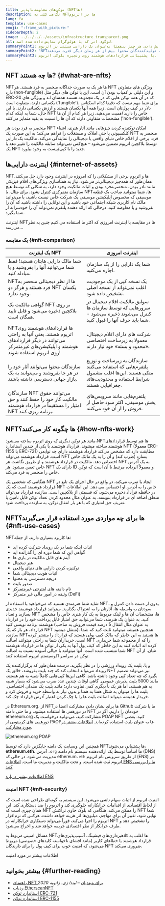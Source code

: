 ```yaml
---
title: توکن‌های معاوضه‌ناپذیر (NFTها)
description: نگاهی کلی به NFTها در اتریوم
lang: fa
template: use-cases
emoji: ":frame_with_picture:"
sidebarDepth: 2
image: ../../../../assets/infrastructure_transparent.png
alt: لوگوی اتر که با هولوگرام نمایش داده شده‌ است.
summaryPoint1: راهی برای نمایش دادن هر چیز بی‌همتا به‌عنوان یک دارایی مبتنی بر اتریوم.
summaryPoint2: "‏NFTها به تولیدکنندگان محتوا بیش از هر زمان دیگر قدرت می‌دهند."
summaryPoint3: با پشتیبانی قراردادهای هوشمند روی زنجیره‌ بلوکی اتریوم.
---
```


## NFT ها چه هستند? {#what-are-nfts}

NFTها هر یک به صورت جداگانه منحصر به فرد هستند. هر NFT ویژگی های متفاوتی دارد (non-fungible) و این دلیلی بر کمیاب بودن آن است. این با توکن های دیگر مثل ERC-20 که در آن همه توکن هایی که در یک مجموعه هستند همسان اند و ویژگی های یکسانی دارند، متفاوت است ('fungible'). برای شما مهم نیست که دقیقا کدام اسکناس دلار در کیف پول‌تان است، زیرا همه آنها یکسان هستند و ارزش یکسانی دارند. با این حال، شما به اینکه کدام NFT خاص را دارید _اهمیت_ می‌دهید، زیرا هر کدام از آن ها مشخصات متفاوتی دارند که آن ها را نسبت به بقیه متمایز می‌کنند ('non-fungible').

منحصر به فرد بودن هر NFT امکان توکنیزه کردن چیزهایی مانند آثار هنری، اشیاء کلکسیونی یا حتی املاک و مستغلات را فراهم می‌کند؛ به این صورت یک NFT منحصر به فرد، برخی از اقلام خاص دنیای واقعی یا دیجیتالی را نمایندگی می‌کند. مالکیت یک دارایی توسط بلاکچین اتریوم تضمین می‌شود – هیچ‌کس نمی‌تواند سابقه‌ مالکیت را تغییر دهد یا یک NFT جدید را با کپی/پیست به وجود بیاورد.

<YouTube id="Xdkkux6OxfM" />

## اینترنت دارایی‌ها {#internet-of-assets}

NFTها و اتریوم برخی از مشکلاتی را که امروزه در اینترنت وجود دارد حل می‌کنند. همان‌طور که همه‌چیز دیجیتالی‌تر می‌شود، نیاز به همتاسازی ویژگی‌های اقلام فیزیکی مانند نادر بودن، منحصربه‌فرد بودن و اثبات مالکیت وجود دارد، به شکلی که توسط هیچ سازمان متمرکزی کنترل نشود. برای مثال، با NFTها، شما میتوانید صاحب یک قطعه موسیقی که مخصوص اپلیکیشن موسیقی یک شرکت خاص نیست باشید، یا می‌توانید مالک نام کاربری شبکه اجتماعی خود باشید و این توانایی را داشته باشید که آن را بفروشید و یا معاوضه کنید، درحالی که ارائه دهنده پلتفرم نمی‌تواند آن را خودسرانه از شما بگیرد.

اینترنت NFTها در مقایسه با اینترنت امروزی که اکثر ما استفاده می کنیم چنین به نظر می‌رسد...

### یک مقایسه {#nft-comparison}

| یک اینترنت NFT                                                                                                                                     | اینترنت امروزی                                                                                                                        |
| -------------------------------------------------------------------------------------------------------------------------------------------------- | ------------------------------------------------------------------------------------------------------------------------------------- |
| شما مالک دارایی هایتان هستید! فقط شما می‌توانید آنها را بفروشید و یا مبادله کنید.                                                                  | شما یک دارایی را از یک سازمان اجاره می‌کنید.                                                                                          |
| NFTها از نظر دیجیتالی منحصر به فرد هستند و هرگز دو NFT یکسان وجود ندارد.                                                                           | یک نسخه کپی از یک موجودیت اغلب نمی‌تواند از نسخه اصلی تشخیص داده شود.                                                                 |
| گواهی مالکیت یک NFT بر روی بلاکچین ذخیره می‌شود و قابل تایید همگان است.                                                                            | سوابق مالکیت اقلام دیجیتال در سرورهایی که توسط سازمان ها کنترل می‌شوند ذخیره می‌شود - شما باید حرف آنها را قبول کنید.                 |
| NFTها قراردادهای هوشمند روی اتریوم هستند. یعنی آنها به راحتی می‌توانند در دیگر قراردادهای هوشمند و اپلیکیشن‌های غیرمتمرکز روی اتریوم استفاده شوند! | شرکت‌ های دارای اقلام دیجیتال، معمولا به زیرساخت اختصاصی «محدود و بسته» خود نیاز دارند.                                               |
| سازندگان محتوا می‌توانند آثار خود را در هر جا بفروشند و می‌توانند به یک بازار جهانی دسترسی داشته باشند.                                            | سازندگان به زیرساخت و توزیع پلتفرم‌هایی که استفاده می‌کنند متکی هستند. این‌ها اغلب مشمول شرایط استفاده و محدودیت‌های جغرافیایی هستند. |
| سازندگان NFT می‌توانند حقوق مالکیت کار خود را حفظ کنند و حق امتیاز را مستقیماً در قرارداد هوشمند NFT برنامه ریزی کنند.                             | پلتفرم‌هایی مانند سرویس‌های پخش موسیقی، اکثر سود حاصل از فروش را از آن خود می‌کنند.                                                   |

## NFTها چگونه کار می‌کنند؟ {#how-nfts-work}

مانند هر توکن دیگری که روی اتریوم ساخته می‌شود،NFTها هم توسط قراردادهای هوشمند ساخته میشوند. قرارداد هوشمند با یکی از چندین استاندارد NFT (معمولا ERC-1155 یا ERC-721) مطابقت دارد که مشخص می‌کند قرارداد هوشمند دارای چه توابعی است. قرارداد هوشمند می‌تواند NFT بسازد (ضرب کند) و آن را به یک مالک خاص اختصاص دهد. مالکیت در قرارداد هوشمند و از طریق نگاشت هر NFT به یک آدرس خاص تعیین میشود. هر NFT دارای یک ID و معمولاً ابرداده مرتبط با آن است که توکن خاص را منحصر به فرد می‌کند.

هنگامی که شخصی یک NFT ایجاد یا ضرب می‌کند، در واقع در حال اجرای یک تابع در قرارداد هوشمند است که یک NFT خاص را به آدرس او اختصاص می دهد. این اطلاعات در حافظه قراداد ذخیره می‌شود، که قسمتی از بلاکچین است. سازنده قرارداد می‌تواند منطق اضافه ای در قرارداد بنویسد، به عنوان مثال محدود کردن تعداد توکن قابل تامین یا تعریف حق امتیازی که با هر بار انتقال توکن، به سازنده پرداخت شود.

## NFTها برای چه مواردی مورد استفاده قرار می‌گیرند؟ {#nft-use-cases}

NFTها کاربرد بسیاری دارند، از جمله:

- اثبات اینکه شما در یک رویداد شرکت کرده اید
- گواهی این که شما دوره ای را گذرانده اید
- آیتم های قابل مالکیت در بازی ها
- هنر دیجیتال
- توکنیزه کردن دارایی های دنیای واقعی
- اثبات هویت دیجیتالی شما
- دریچه دسترسی به محتوا
- صدور بلیت
- نام دامنه های اینترنتی غیرمتمرکز
- وثیقه در امور مالی غیر متمرکز (DeFi)

شاید شما هنرمندی هستید که می‌خواهید با استفاده از NFT، بدون از دست دادن کنترل و سودتان به واسطه ها، آثارتان را به اشتراک بگذارید. میتوانید قرارداد هوشمند جدیدی بسازید و تعداد NFT ها، مشخصات آن ها و لینک مربوط به یک کار هنری خاص را مشخص کنید. به عنوان یک هنرمند، شما می‌توانید حق امتیاز قابل پرداخت خود را در قرارداد هوشمند برنامه نویسی کنید (به عنوان مثال انتقال 5 درصد قیمت فروش به صاحب قرارداد، هر بار که یک NFT منتقل میشود). همچنین همیشه میتوانید ثابت کنید که شما سازنده NFTها هستید به این خاطر که مالک کیف پولی هستید که قرارداد را منتشر کرده است. خریداران شما به راحتی میتوانند اصالت NFT را که از مجموعه شما خریداری کرده اند اثبات کنند به این خاطر که کیف پول آنها به یکی از توکن ها در قرارداد هوشمند شما منتسب شده است. آنها میتوانند با خیالی آسوده نسبت به اصالت NFT شان، از آن توکن در سراسر اکوسیستم اتریوم استفاده کنند.

و یا، بلیت یک رویداد ورزشی را در نظر بگیرید. درست همان‌طور که برگزارکننده‌ یک رویداد می‌تواند انتخاب کند که چند بلیت بفروشد، خالق یک NFT نیز می‌تواند تصمیم بگیرد که چه تعداد کپی وجود داشته باشد. گاهی این‌ها کپی‌هایی کاملاً شبیه به هم هستند، مانند 5000 بلیت پذیرش عمومی. گاهی اوقات چندین عدد ضرب می‌شود که بسیار شبیه به هم هستند، اما هر یک با دیگری کمی تفاوت دارد؛ مانند بلیت یک صندلی اختصاصی. بلیت ها را میتوان به شکل همتا به همتا و بدون نیاز به واسطه خرید و فروش کرد و خریدار همیشه میتواند اصالت بلیت ها را با چک کردن اعتبار آدرس قرارداد چک کند.

در Ethereum.org، از NFTها برای نشان دادن مشارکت اعضا در Github ما یا شرکت در دورهمی ها استفاده میشود، و ما حتی دامنه NFT خودمان را داریم. اگر در ethereum.org مشارکت کنید، می‌توانید درخواست یک POAP NFT کنید. بعضی دورهمی های کریپتویی از PAOPها به عنوان بلیت استفاده کرده‌اند. [اطلاعات بیشتر در مورد مشارکت](/contributing/#poap).

![ethereum.org POAP](./poap.png)

همچنین این وبسایت یک دامنه جایگزین دارد که توسط NFTها پشتیبانی می‌شوند، **ethereum.eth**. آدرس `.org` ما اساساً توسط یک ارائه‌دهنده‌ سیستم نام دامنه (DNS) مدیریت می‌شود، در حالی که ethereum`.eth` از طریق سرویس نام اتریوم (ENS) در اتریوم ثبت شده‌ است. و تحت مالکیت و مدیریت ما است. [اطلاعات ENS ما را بررسی کنید](https://app.ens.domains/name/ethereum.eth)

[اطلاعات بیشتر درباره‌ ENS](https://app.ens.domains)

<Divider />

### امنیت NFT {#nft-security}

امنیت اتریوم از اثبات سهام ناشی می‌شود. این سیستم به گونه‌ای طراحی شده است که از لحاظ اقتصادی از اقدامات خرابکارانه جلوگیری کند و اتریوم را ضد دستکاری کند. این همان چیزی است که NFT را ممکن می‌کند. هنگامی که بلوک حاوی تراکنش NFT شما نهایی شود، تغییر آن برای مهاجم، میلیون‌ها اتر هزینه خواهد داشت. هرکس که نرم‌افزار اتریوم را اجرا می‌کند، فوراً می‌تواند دستکاری خرابکارانه در NFT را تشخیص دهد و طرف خرابکار از نظر اقتصادی جریمه خواهد شد و اخراج می‌شود.

مسائل امنیتی مربوط به NFTها اغلب به کلاهبرداری‌های فیشینگ، آسیب‌پذیری‌های قرارداد هوشمند یا خطاهای کاربر (مانند افشای ناخواسته کلیدهای خصوصی) مربوط می‌شود، که امنیت خوب برای کیف پول را برای دارندگان NFT ضروری می‌کند.

<ButtonLink to="/security/">
  اطلاعات بیشتر در مورد امنیت
</ButtonLink>

## بیشتر بخوانید {#further-reading}

- [راهنمای NFT برای مبتدیان](https://linda.mirror.xyz/df649d61efb92c910464a4e74ae213c4cab150b9cbcc4b7fb6090fc77881a95d) – _لیندا ژی، ژانویه 2020_
- [ردیاب EtherscanNFT](https://etherscan.io/nft-top-contracts)
- [استاندارد توکن ERC-721](/developers/docs/standards/tokens/erc-721/)
- [استاندارد توکن ERC-1155](/developers/docs/standards/tokens/erc-1155/)

<Divider />

<QuizWidget quizKey="nfts" />
